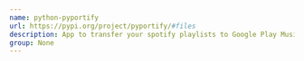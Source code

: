 ```yaml
---
name: python-pyportify
url: https://pypi.org/project/pyportify/#files
description: App to transfer your spotify playlists to Google Play Music.
group: None
---
```

